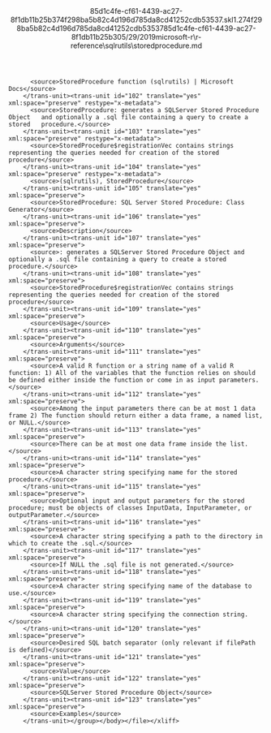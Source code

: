 <?xml version="1.0"?><xliff version="1.2" xmlns="urn:oasis:names:tc:xliff:document:1.2" xmlns:xsi="http://www.w3.org/2001/XMLSchema-instance" xsi:schemaLocation="urn:oasis:names:tc:xliff:document:1.2 xliff-core-1.2-transitional.xsd"><file datatype="xml" original="storedprocedure.md" source-language="en-US" target-language="en-US"><header><tool tool-id="mdxliff" tool-name="mdxliff" tool-version="1.0-8ab897d" tool-company="Microsoft" /><xliffext:skl_file_name xmlns:xliffext="urn:microsoft:content:schema:xliffextensions">85d1c4fe-cf61-4439-ac27-8f1db11b25b374f298ba5b82c4d196d785da8cd41252cdb53537.skl</xliffext:skl_file_name><xliffext:version xmlns:xliffext="urn:microsoft:content:schema:xliffextensions">1.2</xliffext:version><xliffext:ms.openlocfilehash xmlns:xliffext="urn:microsoft:content:schema:xliffextensions">74f298ba5b82c4d196d785da8cd41252cdb53537</xliffext:ms.openlocfilehash><xliffext:ms.sourcegitcommit xmlns:xliffext="urn:microsoft:content:schema:xliffextensions">85d1c4fe-cf61-4439-ac27-8f1db11b25b3</xliffext:ms.sourcegitcommit><xliffext:ms.lasthandoff xmlns:xliffext="urn:microsoft:content:schema:xliffextensions">05/29/2019</xliffext:ms.lasthandoff><xliffext:ms.openlocfilepath xmlns:xliffext="urn:microsoft:content:schema:xliffextensions">microsoft-r\r-reference\sqlrutils\storedprocedure.md</xliffext:ms.openlocfilepath></header><body><group id="content" extype="content"><trans-unit id="101" translate="yes" xml:space="preserve" restype="x-metadata">
          <source>StoredProcedure function (sqlrutils) | Microsoft Docs</source>
        </trans-unit><trans-unit id="102" translate="yes" xml:space="preserve" restype="x-metadata">
          <source>StoredProcedure: generates a SQLServer Stored Procedure Object   and optionally a .sql file containing a query to create a stored   procedure.</source>
        </trans-unit><trans-unit id="103" translate="yes" xml:space="preserve" restype="x-metadata">
          <source>StoredProcedure$registrationVec contains strings   representing the queries needed for creation of the stored procedure</source>
        </trans-unit><trans-unit id="104" translate="yes" xml:space="preserve" restype="x-metadata">
          <source>(sqlrutils), StoredProcedure</source>
        </trans-unit><trans-unit id="105" translate="yes" xml:space="preserve">
          <source>StoredProcedure: SQL Server Stored Procedure: Class Generator</source>
        </trans-unit><trans-unit id="106" translate="yes" xml:space="preserve">
          <source>Description</source>
        </trans-unit><trans-unit id="107" translate="yes" xml:space="preserve">
          <source>: generates a SQLServer Stored Procedure Object and optionally a .sql file containing a query to create a stored procedure.</source>
        </trans-unit><trans-unit id="108" translate="yes" xml:space="preserve">
          <source>StoredProcedure$registrationVec contains strings representing the queries needed for creation of the stored procedure</source>
        </trans-unit><trans-unit id="109" translate="yes" xml:space="preserve">
          <source>Usage</source>
        </trans-unit><trans-unit id="110" translate="yes" xml:space="preserve">
          <source>Arguments</source>
        </trans-unit><trans-unit id="111" translate="yes" xml:space="preserve">
          <source>A valid R function or a string name of a valid R function: 1) All of the variables that the function relies on should be defined either inside the function or come in as input parameters.</source>
        </trans-unit><trans-unit id="112" translate="yes" xml:space="preserve">
          <source>Among the input parameters there can be at most 1 data frame 2) The function should return either a data frame, a named list, or NULL.</source>
        </trans-unit><trans-unit id="113" translate="yes" xml:space="preserve">
          <source>There can be at most one data frame inside the list.</source>
        </trans-unit><trans-unit id="114" translate="yes" xml:space="preserve">
          <source>A character string specifying name for the stored procedure.</source>
        </trans-unit><trans-unit id="115" translate="yes" xml:space="preserve">
          <source>Optional input and output parameters for the stored procedure; must be objects of classes InputData, InputParameter, or outputParameter.</source>
        </trans-unit><trans-unit id="116" translate="yes" xml:space="preserve">
          <source>A character string specifying a path to the directory in which to create the .sql.</source>
        </trans-unit><trans-unit id="117" translate="yes" xml:space="preserve">
          <source>If NULL the .sql file is not generated.</source>
        </trans-unit><trans-unit id="118" translate="yes" xml:space="preserve">
          <source>A character string specifying name of the database to use.</source>
        </trans-unit><trans-unit id="119" translate="yes" xml:space="preserve">
          <source>A character string specifying the connection string.</source>
        </trans-unit><trans-unit id="120" translate="yes" xml:space="preserve">
          <source>Desired SQL batch separator (only relevant if filePath is defined)</source>
        </trans-unit><trans-unit id="121" translate="yes" xml:space="preserve">
          <source>Value</source>
        </trans-unit><trans-unit id="122" translate="yes" xml:space="preserve">
          <source>SQLServer Stored Procedure Object</source>
        </trans-unit><trans-unit id="123" translate="yes" xml:space="preserve">
          <source>Examples</source>
        </trans-unit></group></body></file></xliff>